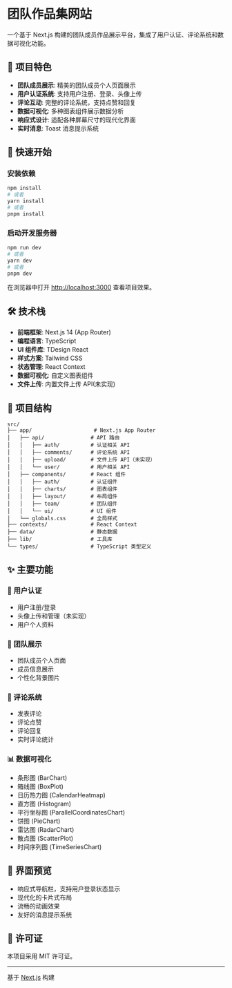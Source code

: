 # 团队作品集网站

一个基于 Next.js 构建的团队成员作品展示平台，集成了用户认证、评论系统和数据可视化功能。

## 🌟 项目特色

- **团队成员展示**: 精美的团队成员个人页面展示
- **用户认证系统**: 支持用户注册、登录、头像上传
- **评论互动**: 完整的评论系统，支持点赞和回复
- **数据可视化**: 多种图表组件展示数据分析
- **响应式设计**: 适配各种屏幕尺寸的现代化界面
- **实时消息**: Toast 消息提示系统

## 🚀 快速开始

### 安装依赖

```bash
npm install
# 或者
yarn install
# 或者
pnpm install
```

### 启动开发服务器

```bash
npm run dev
# 或者
yarn dev
# 或者
pnpm dev
```

在浏览器中打开 [http://localhost:3000](http://localhost:3000) 查看项目效果。

## 🛠️ 技术栈

- **前端框架**: Next.js 14 (App Router)
- **编程语言**: TypeScript
- **UI 组件库**: TDesign React
- **样式方案**: Tailwind CSS
- **状态管理**: React Context
- **数据可视化**: 自定义图表组件
- **文件上传**: 内置文件上传 API(未实现)

## 📁 项目结构

```
src/
├── app/                    # Next.js App Router
│   ├── api/               # API 路由
│   │   ├── auth/          # 认证相关 API
│   │   ├── comments/      # 评论系统 API
│   │   ├── upload/        # 文件上传 API（未实现）
│   │   └── user/          # 用户相关 API
│   ├── components/        # React 组件
│   │   ├── auth/          # 认证组件
│   │   ├── charts/        # 图表组件
│   │   ├── layout/        # 布局组件
│   │   ├── team/          # 团队组件
│   │   └── ui/            # UI 组件
│   └── globals.css        # 全局样式
├── contexts/              # React Context
├── data/                  # 静态数据
├── lib/                   # 工具库
└── types/                 # TypeScript 类型定义
```

## ✨ 主要功能

### 🔐 用户认证
- 用户注册/登录
- 头像上传和管理（未实现）
- 用户个人资料

### 👥 团队展示
- 团队成员个人页面
- 成员信息展示
- 个性化背景图片

### 💬 评论系统
- 发表评论
- 评论点赞
- 评论回复
- 实时评论统计

### 📊 数据可视化
- 条形图 (BarChart)
- 箱线图 (BoxPlot)
- 日历热力图 (CalendarHeatmap)
- 直方图 (Histogram)
- 平行坐标图 (ParallelCoordinatesChart)
- 饼图 (PieChart)
- 雷达图 (RadarChart)
- 散点图 (ScatterPlot)
- 时间序列图 (TimeSeriesChart)

## 🎨 界面预览

- 响应式导航栏，支持用户登录状态显示
- 现代化的卡片式布局
- 流畅的动画效果
- 友好的消息提示系统

## 📄 许可证

本项目采用 MIT 许可证。

---

基于 [Next.js](https://nextjs.org) 构建
